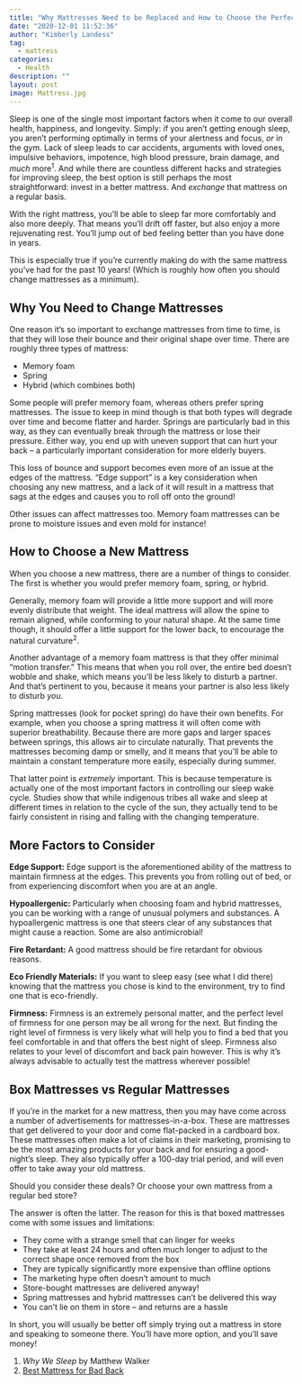 ```yaml
---
title: "Why Mattresses Need to be Replaced and How to Choose the Perfect Mattress for You"
date: "2020-12-01 11:52:36"
author: "Kimberly Landess"
tag:
  - mattress
categories:
  - Health
description: ""
layout: post
image: Mattress.jpg
---
```


Sleep is one of the single most important factors when it come to our overall health, happiness, and longevity. Simply: if you aren’t getting enough sleep, you aren’t performing optimally in terms of your alertness and focus, _or_ in the gym. Lack of sleep leads to car accidents, arguments with loved ones, impulsive behaviors, impotence, high blood pressure, brain damage, and _much_ more<sup>1</sup>. And while there are countless different hacks and strategies for improving sleep, the best option is still perhaps the most straightforward: invest in a better mattress. And _exchange_ that mattress on a regular basis.

With the right mattress, you’ll be able to sleep far more comfortably and also more deeply. That means you’ll drift off faster, but also enjoy a more rejuvenating rest. You’ll jump out of bed feeling better than you have done in years.

This is especially true if you’re currently making do with the same mattress you’ve had for the past 10 years! (Which is roughly how often you should change mattresses as a minimum).

## Why You Need to Change Mattresses

One reason it’s so important to exchange mattresses from time to time, is that they will lose their bounce and their original shape over time. There are roughly three types of mattress:

- Memory foam
- Spring
- Hybrid (which combines both)

Some people will prefer memory foam, whereas others prefer spring mattresses. The issue to keep in mind though is that both types will degrade over time and become flatter and harder. Springs are particularly bad in this way, as they can eventually break through the mattress or lose their pressure. Either way, you end up with uneven support that can hurt your back – a particularly important consideration for more elderly buyers.

This loss of bounce and support becomes even more of an issue at the edges of the mattress. “Edge support” is a key consideration when choosing any new mattress, and a lack of it will result in a mattress that sags at the edges and causes you to roll off onto the ground!

Other issues can affect mattresses too. Memory foam mattresses can be prone to moisture issues and even mold for instance!

## How to Choose a New Mattress

When you choose a new mattress, there are a number of things to consider. The first is whether you would prefer memory foam, spring, or hybrid.

Generally, memory foam will provide a little more support and will more evenly distribute that weight. The ideal mattress will allow the spine to remain aligned, while conforming to your natural shape. At the same time though, it should offer a little support for the lower back, to encourage the natural curvature<sup>2</sup>.

Another advantage of a memory foam mattress is that they offer minimal “motion transfer.” This means that when you roll over, the entire bed doesn’t wobble and shake, which means you’ll be less likely to disturb a partner. And that’s pertinent to you, because it means your partner is also less likely to disturb _you_.

Spring mattresses (look for pocket spring) do have their own benefits. For example, when you choose a spring mattress it will often come with superior breathability. Because there are more gaps and larger spaces between springs, this allows air to circulate naturally. That prevents the mattresses becoming damp or smelly, and it means that you’ll be able to maintain a constant temperature more easily, especially during summer.

That latter point is _extremely_ important. This is because temperature is actually one of the most important factors in controlling our sleep wake cycle. Studies show that while indigenous tribes all wake and sleep at different times in relation to the cycle of the sun, they actually tend to be fairly consistent in rising and falling with the changing temperature.

## More Factors to Consider

**Edge Support:** Edge support is the aforementioned ability of the mattress to maintain firmness at the edges. This prevents you from rolling out of bed, or from experiencing discomfort when you are at an angle.

**Hypoallergenic:** Particularly when choosing foam and hybrid mattresses, you can be working with a range of unusual polymers and substances. A hypoallergenic mattress is one that steers clear of any substances that might cause a reaction. Some are also antimicrobial!

**Fire Retardant:** A good mattress should be fire retardant for obvious reasons.

**Eco Friendly Materials:** If you want to sleep easy (see what I did there) knowing that the mattress you chose is kind to the environment, try to find one that is eco-friendly.

**Firmness:** Firmness is an extremely personal matter, and the perfect level of firmness for one person may be all wrong for the next. But finding the right level of firmness is very likely what will help you to find a bed that you feel comfortable in and that offers the best night of sleep. Firmness also relates to your level of discomfort and back pain however. This is why it’s always advisable to actually test the mattress wherever possible!

## Box Mattresses vs Regular Mattresses

If you’re in the market for a new mattress, then you may have come across a number of advertisements for mattresses-in-a-box. These are mattresses that get delivered to your door and come flat-packed in a cardboard box. These mattresses often make a lot of claims in their marketing, promising to be the most amazing products for your back and for ensuring a good-night’s sleep. They also typically offer a 100-day trial period, and will even offer to take away your old mattress.

Should you consider these deals? Or choose your own mattress from a regular bed store?

The answer is often the latter. The reason for this is that boxed mattresses come with some issues and limitations:

- They come with a strange smell that can linger for weeks
- They take at least 24 hours and often much longer to adjust to the correct shape once removed from the box
- They are typically significantly more expensive than offline options
- The marketing hype often doesn’t amount to much
- Store-bought mattresses are delivered anyway!
- Spring mattresses and hybrid mattresses can’t be delivered this way
- You can’t lie on them in store – and returns are a hassle

In short, you will usually be better off simply trying out a mattress in store and speaking to someone there. You’ll have more option, and you’ll save money!

1. _Why We Sleep_ by Matthew Walker
2. [Best Mattress for Bad Back](https://thesnoozeexpert.com/mattress-buying-guide/best-mattress-for-bad-back/)
